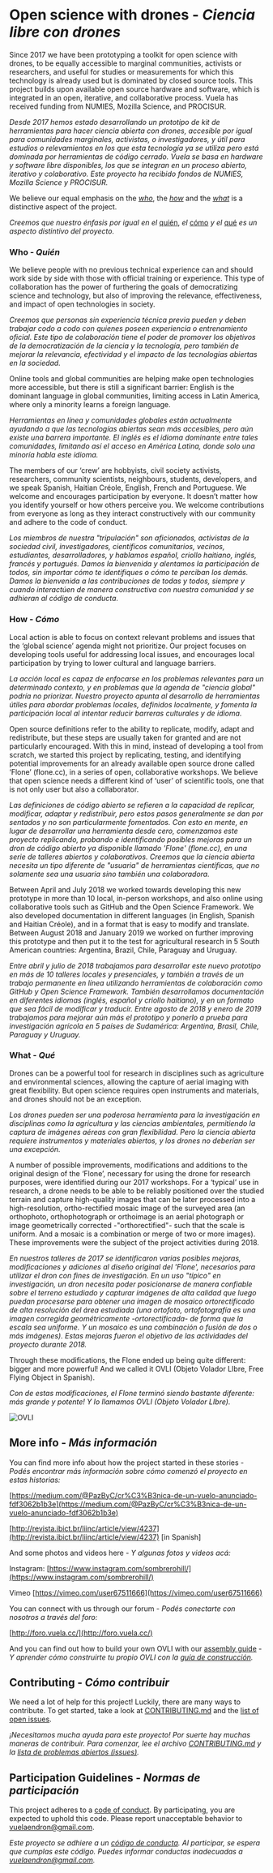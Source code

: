 # Open science with drones - _Ciencia libre con drones_ 

Since 2017 we have been prototyping a toolkit for open science with drones, to be equally accessible to marginal communities, activists or researchers, and useful for studies or measurements for which this technology is already used but is dominated by closed source tools. This project builds upon available open source hardware and software, which is integrated in an open, iterative, and collaborative process. Vuela has received funding from NUMIES, Mozilla Science, and PROCISUR.

_Desde 2017 hemos estado desarrollando un prototipo de kit de herramientas para hacer ciencia abierta con drones, accesible por igual para comunidades marginales, activistas, o investigadores, y útil para estudios o relevamientos en los que esta tecnología ya se utiliza pero está dominada por herramientas de código cerrado. Vuela se basa en hardware y software libre disponibles, los que se integran en un proceso abierto, iterativo y colaborativo. Este proyecto ha recibido fondos de NUMIES, Mozilla Science y PROCISUR._ 

We believe our equal emphasis on the _[who](#who---qui%C3%A9n)_, the _[how](#how---c%C3%B3mo)_ and the _[what](#what---qu%C3%A9)_ is a distinctive aspect of the project. 

_Creemos que nuestro énfasis por igual en el_ [quién](#who---qui%C3%A9n), _el_ [cómo](#how---c%C3%B3mo) _y el_ [qué](#what---qu%C3%A9) _es un aspecto distintivo del proyecto._

### Who - _Quién_

We believe people with no previous technical experience can and should work side by side with those with official training or experience. This type of collaboration has the power of furthering the goals of democratizing science and technology, but also of improving the relevance, effectiveness, and impact of open technologies in society. 

_Creemos que personas sin experiencia técnica previa pueden y deben trabajar codo a codo con quienes poseen experiencia o entrenamiento oficial. Este tipo de colaboración tiene el poder de promover los objetivos de la democratización de la ciencia y la tecnología, pero también de mejorar la relevancia, efectividad y el impacto de las tecnologías abiertas en la sociedad._ 

Online tools and global communities are helping make open technologies more accessible, but there is still a significant barrier: English is the dominant language in global communities, limiting access in Latin America, where only a minority learns a foreign language.

_Herramientas en línea y comunidades globales están actualmente ayudando a que las tecnologías abiertas sean más accesibles, pero aún existe una barrera importante. El inglés es el idioma dominante entre tales comunidades, limitando así el acceso en América Latina, donde solo una minoría habla este idioma._

The members of our ‘crew’ are hobbyists, civil society activists, researchers, community scientists, neighbours, students, developers, and we speak Spanish, Haitian Créole, English, French and Portuguese. We welcome and encourages participation by everyone. It doesn’t matter how you identify yourself or how others perceive you. We welcome contributions from everyone as long as they interact constructively with our community and adhere to the code of conduct.

_Los miembros de nuestra "tripulación" son aficionados, activistas de la sociedad civil, investigadores, científicos comunitarios, vecinos, estudiantes, desarrolladores, y hablamos español, criollo haitiano, inglés, francés y portugués. Damos la bienvenida y alentamos la participación de todos, sin importar cómo te identifiques o cómo te perciban los demás. Damos la bienvenida a las contribuciones de todas y todos, siempre y cuando interactúen de manera constructiva con nuestra comunidad y se adhieran al código de conducta._ 

### How - _Cómo_

Local action is able to focus on context relevant problems and issues that the ‘global science’ agenda might not prioritize. Our project focuses on developing tools useful for addressing local issues, and encourages local participation by trying to lower cultural and language barriers.

_La acción local es capaz de enfocarse en los problemas relevantes para un determinado contexto, y en problemas que la agenda de "ciencia global" podría no priorizar. Nuestro proyecto apunta al desarrollo de herramientas útiles para abordar problemas locales, definidos localmente, y fomenta la participación local al intentar reducir barreras culturales y de idioma._ 

Open source definitions refer to the ability to replicate, modify, adapt and redistribute, but these steps are usually taken for granted and are not particularly encouraged. With this in mind, instead of developing a tool from scratch, we started this project by replicating, testing, and identifying potential improvements for an already available open source drone called ‘Flone’ (flone.cc), in a series of open, collaborative workshops. We believe that open science needs a different kind of ‘user’ of scientific tools, one that is not only user but also a collaborator. 

_Las definiciones de código abierto se refieren a la capacidad de replicar, modificar, adaptar y redistribuir, pero estos pasos generalmente se dan por sentados y no son particularmente fomentados. Con esto en mente, en lugar de desarrollar una herramienta desde cero, comenzamos este proyecto replicando, probando e identificando posibles mejoras para un dron de código abierto ya disponible llamado 'Flone' (flone.cc), en una serie de talleres abiertos y colaborativos. Creemos que la ciencia abierta necesita un tipo diferente de "usuaria" de herramientas científicas, que no solamente sea una usuaria sino también una colaboradora._ 

Between April and July 2018 we worked towards developing this new prototype in more than 10 local, in-person workshops, and also online using collaborative tools such as GitHub and the Open Science Framework. We also developed documentation in different languages (in English, Spanish and Haitian Créole), and in a format that is easy to modify and translate. Between August 2018 and January 2019 we worked on further improving this prototype and then put it to the test for agricultural research in 5 South American countries: Argentina, Brazil, Chile, Paraguay and Uruguay.

_Entre abril y julio de 2018 trabajamos para desarrollar este nuevo prototipo en más de 10 talleres locales y presenciales, y también a través de un trabajo permanente en línea utilizando herramientas de colaboración como GitHub y Open Science Framework. También desarrollamos documentación en diferentes idiomas (inglés, español y criollo haitiano), y en un formato que sea fácil de modificar y traducir. Entre agosto de 2018 y enero de 2019 trabajamos para mejorar aún más el prototipo y ponerlo a prueba para investigación agrícola en 5 países de Sudamérica: Argentina, Brasil, Chile, Paraguay y Uruguay._ 

### What - _Qué_

Drones can be a powerful tool for research in disciplines such as agriculture and environmental sciences, allowing the capture of aerial imaging with great flexibility. But open science requires open instruments and materials, and drones should not be an exception. 

_Los drones pueden ser una poderosa herramienta para la investigación en disciplinas como la agricultura y las ciencias ambientales, permitiendo la captura de imágenes aéreas con gran flexibilidad. Pero la ciencia abierta requiere instrumentos y materiales abiertos, y los drones no deberían ser una excepción._

A number of possible improvements, modifications and additions to the original design of the ‘Flone’, necessary for using the drone for research purposes, were identified during our 2017 workshops. For a ‘typical’ use in research, a drone needs to be able to be reliably positioned over the studied terrain and capture high-quality images that can be later processed into a high-resolution, ortho-rectified mosaic image of the surveyed area (an orthophoto, orthophotograph or orthoimage is an aerial photograph or image geometrically corrected -"orthorectified"- such that the scale is uniform. And a mosaic is a combination or merge of two or more images). These improvements were the subject of the project activities during 2018.

_En nuestros talleres de 2017 se identificaron varias posibles mejoras, modificaciones y adiciones al diseño original del 'Flone', necesarios para utilizar el dron con fines de investigación. En un  uso "típico" en investigación, un dron necesita poder posicionarse de manera confiable sobre el terreno estudiado y capturar imágenes de alta calidad que luego puedan procesarse para obtener una imagen de mosaico ortorectificado de alta resolución del área estudiada (una ortofoto, ortofotografía es una imagen corregida geométricamente -ortorectificada- de forma que la escala sea uniforme. Y un mosaico es una combinación o fusión de dos o más imágenes). Estas mejoras fueron el objetivo de las actividades del proyecto durante 2018._ 

Through these modifications, the Flone ended up being quite different: bigger and more powerful! And we called it OVLI (Objeto Volador LIbre, Free Flying Object in Spanish).

_Con de estas modificaciones, el Flone terminó siendo bastante diferente: más grande y potente! Y lo llamamos OVLI (Objeto Volador LIbre)._


![OVLI](https://github.com/vuelaendron/vuela/raw/master/imagenes/OVLI_2019-01-30.JPG)
      




## More info - _Más información_

You can find more info about how the project started in these stories - _Podés encontrar más información sobre cómo comenzó el proyecto en estas historias:_

[https://medium.com/@PazByC/cr%C3%B3nica-de-un-vuelo-anunciado-fdf3062b1b3e](https://medium.com/@PazByC/cr%C3%B3nica-de-un-vuelo-anunciado-fdf3062b1b3e)

[http://revista.ibict.br/liinc/article/view/4237](http://revista.ibict.br/liinc/article/view/4237) [in Spanish]

And some photos and videos here - _Y algunas fotos y videos acá:_

Instagram: [https://www.instagram.com/sombrerohill/](https://www.instagram.com/sombrerohill/) 

Vimeo [https://vimeo.com/user67511666](https://vimeo.com/user67511666) 

You can connect with us through our forum - _Podés conectarte con nosotros a través del foro:_

[http://foro.vuela.cc/](http://foro.vuela.cc/)

And you can find out how to build your own OVLI with our [assembly guide](https://docs.google.com/document/d/1_tNY7UK35flxOQ0ZQNhps3qg5j1-PpDxrRWyFFqQm7w/edit?usp=sharing) - _Y aprender cómo construirte tu propio OVLI con la [guía de construcción](https://docs.google.com/document/d/1_tNY7UK35flxOQ0ZQNhps3qg5j1-PpDxrRWyFFqQm7w/edit?usp=sharing)._


## Contributing - _Cómo contribuir_

We need a lot of help for this project! Luckily, there are many ways to contribute. To get started, take a look at [CONTRIBUTING.md](CONTRIBUTING.md) and the [list of open issues](https://github.com/vuelaendron/vuela/issues).

_¡Necesitamos mucha ayuda para este proyecto! Por suerte hay muchas maneras de contribuir. Para comenzar, lee el archivo [CONTRIBUTING.md](CONTRIBUTING.md) y la [lista de problemas abiertos (issues)](https://github.com/vuelaendron/vuela/issues)._

## Participation Guidelines - _Normas de participación_

This project adheres to a [code of conduct](CODE_OF_CONDUCT.md). By participating, you are expected to uphold this code. Please report unacceptable behavior to vuelaendron@gmail.com.

_Este proyecto se adhiere a un [código de conducta](CODE_OF_CONDUCT.md). Al participar, se espera que cumplas este código. Puedes informar conductas inadecuadas a vuelaendron@gmail.com._
